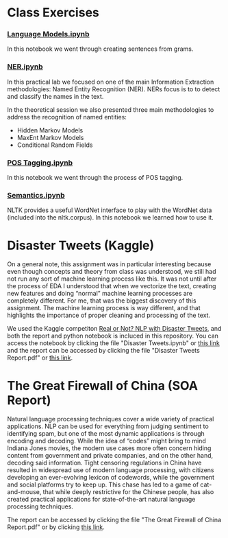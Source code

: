 # Class Exercises
### [Language Models.ipynb](https://github.com/Jonashellevang/IE_MBD_2020/blob/master/Natural%20Language%20Processing/Class%20Exercises/Language%20Models.ipynb)
In this notebook we went through creating sentences from grams.

### [NER.ipynb](https://github.com/Jonashellevang/IE_MBD_2020/blob/master/Natural%20Language%20Processing/Class%20Exercises/NER.ipynb)
In this practical lab we focused on one of the main Information Extraction methodologies: Named Entity Recognition (NER). NERs focus is to to detect and classify the names in the text.

In the theoretical session we also presented three main methodologies to address the recognition of named entities:

* Hidden Markov Models
* MaxEnt Markov Models
* Conditional Random Fields

### [POS Tagging.ipynb](https://github.com/Jonashellevang/IE_MBD_2020/blob/master/Natural%20Language%20Processing/Class%20Exercises/POS%20Tagging.ipynb)
In this notebook we went through the process of POS tagging.

### [Semantics.ipynb](https://github.com/Jonashellevang/IE_MBD_2020/blob/master/Natural%20Language%20Processing/Class%20Exercises/Semantics.ipynb)
NLTK provides a useful WordNet interface to play with the WordNet data (included into the nltk.corpus). In this notebook we learned how to use it.

# Disaster Tweets (Kaggle)
On a general note, this assignment was in particular interesting because even though concepts and theory from class was understood, we still had not run any sort of machine learning process like this. It was not until after the process of EDA I understood that when we vectorize the text, creating new features and doing “normal” machine learning processes are completely different. For me, that was the biggest discovery of this assignment. The machine learning process is way different, and that highlights the importance of proper cleaning and processing of the text.

We used the Kaggle competiton [Real or Not? NLP with Disaster Tweets](https://www.kaggle.com/c/nlp-getting-started), and both the report and python notebook is incluced in this repository. You can access the notebook by clicking the file "Disaster Tweets.ipynb" or [this link](https://github.com/Jonashellevang/IE_MBD_2020/blob/master/Natural%20Language%20Processing/Disaster%20Tweets.ipynb) and the report can be accessed by clicking the file "Disaster Tweets Report.pdf" or [this link](https://github.com/Jonashellevang/IE_MBD_2020/blob/master/Natural%20Language%20Processing/Disaster%20Tweets%20Report.pdf).

# The Great Firewall of China (SOA Report)
Natural language processing techniques cover a wide variety of practical applications. NLP can be used for everything from judging sentiment to identifying spam, but one of the most dynamic applications is through encoding and decoding. While the idea of “codes” might bring to mind Indiana Jones movies, the modern use cases more often concern hiding content from government and private companies, and on the other hand, decoding said information. Tight censoring regulations in China have resulted in widespread use of modern language processing, with citizens developing an ever-evolving lexicon of codewords, while the government and social platforms try to keep up. This chase has led to a game of cat-and-mouse, that while deeply restrictive for the Chinese people, has also created practical applications for state-of-the-art natural language processing techniques.

The report can be accessed by clicking the file "The Great Firewall of China Report.pdf" or by clicking [this link](https://github.com/Jonashellevang/IE_MBD_2020/blob/master/Natural%20Language%20Processing/The%20Great%20Firewall%20of%20China%20Report.pdf).
